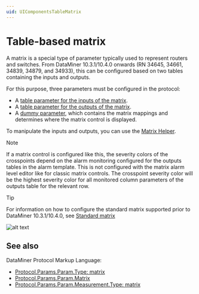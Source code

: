 ```yaml
---
uid: UIComponentsTableMatrix
---
```


# Table-based matrix

A matrix is a special type of parameter typically used to represent routers and switches. From DataMiner 10.3.1/10.4.0 onwards (RN 34645, 34661, 34839, 34879, and 34933), this can be configured based on two tables containing the inputs and outputs.

For this purpose, three parameters must be configured in the protocol:

- A [table parameter for the inputs of the matrix](xref:UIComponentsTableMatrixInputsTableParameter).
- A [table parameter for the outputs of the matrix](xref:UIComponentsTableMatrixOutputsTableParameter).
- A [dummy parameter](xref:UIComponentsTableMatrixParameter), which contains the matrix mappings and determines where the matrix control is displayed.

To manipulate the inputs and outputs, you can use the [Matrix Helper](xref:UIComponentsTableMatrixHelper).

> [!NOTE]
> If a matrix control is configured like this, the severity colors of the crosspoints depend on the alarm monitoring configured for the outputs tables in the alarm template. This is not configured with the matrix alarm level editor like for classic matrix controls. The crosspoint severity color will be the highest severity color for all monitored column parameters of the outputs table for the relevant row.

> [!TIP]
> For information on how to configure the standard matrix supported prior to DataMiner 10.3.1/10.4.0, see [Standard matrix](xref:UIComponentsMatrix)

![alt text](../../images/uimatrix.png "DataMiner Cube matrix")

## See also

DataMiner Protocol Markup Language:

- [Protocol.Params.Param.Type: matrix](xref:Protocol.Params.Param.Type#matrix)
- [Protocol.Params.Param.Matrix](xref:Protocol.Params.Param.Matrix)
- [Protocol.Params.Param.Measurement.Type: matrix](xref:Protocol.Params.Param.Measurement.Type#matrix)
